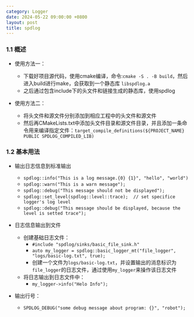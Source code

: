 ```yaml
---
category: Logger
date: 2024-05-22 09:00:00 +0800
layout: post
title: spdlog
---
```


### 1.1 概述

+ 使用方法一：
  + 下载好项目源代码，使用cmake编译，命令:`cmake -S . -B build`，然后进入build进行make，会获取到一个静态库 `libspdlog.a`
  + 之后通过包含include下的头文件和链接生成的静态库，使用spdlog

+ 使用方法二：
  + 将头文件和源文件分别添加到相应工程中的头文件和源文件
  + 然后再CMakeLists.txt中添加头文件目录和源文件目录，并且添加一条命令用来编译指定文件：`target_compile_definitions(${PROJECT_NAME} PUBLIC SPDLOG_COMPILED_LIB)`

### 1.2 基本用法

+ 输出日志信息到标准输出
  + `spdlog::info("This is a log message.{0} {1}", "hello", "world")`
  + `spdlog::warn("This is a warn message");`
  + `spdlog::debug("This message should not be displayed");`
  + `spdlog::set_level(spdlog::level::trace);  // set specifice logger's log level`
  + `spdlog::debug("This message should be displayed, because the level is setted trace");`

+ 日志信息输出到文件
  + 创建基础日志文件：
    + `#include "spdlog/sinks/basic_file_sink.h"`
    + `auto my_logger = spdlog::basic_logger_mt("file_logger", "logs/basic-log.txt", true);`
    + 创建一个文件为`logs/basic-log.txt`，并设置输出的消息标识为`file_logger`的日志文件，通过使用`my_logger`来操作该日志文件
  + 将日志输出到日志文件中：
    + `my_logger->info("Helo Info");`

+ 输出行号：
  + `SPDLOG_DEBUG("some debug message about program: {}", "robot");`